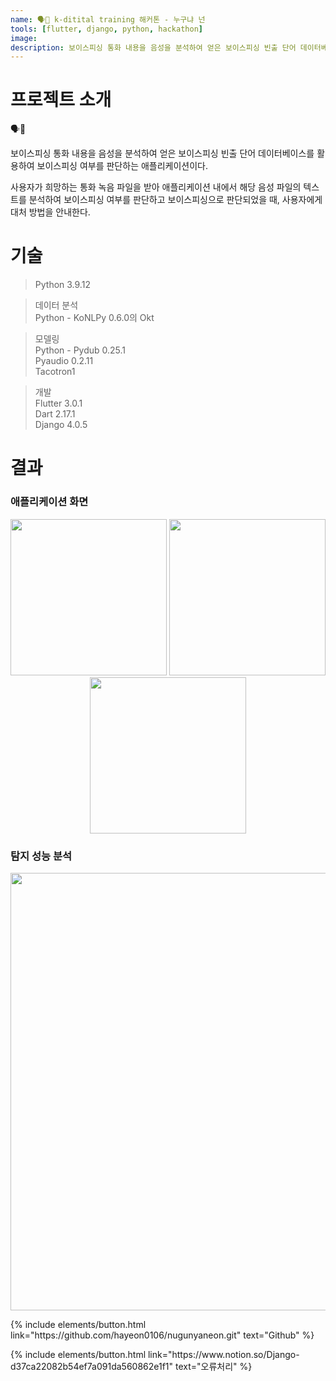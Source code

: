 ```yaml
---
name: 🗣📱 k-ditital training 해커톤 - 누구냐 넌
tools: [flutter, django, python, hackathon]
image:
description: 보이스피싱 통화 내용을 음성을 분석하여 얻은 보이스피싱 빈출 단어 데이터베이스를 활용하여 보이스피싱 여부를 판단하는 애플리케이션.
---
```


# 프로젝트 소개


🗣📱
  

보이스피싱 통화 내용을 음성을 분석하여 얻은 보이스피싱 빈출 단어 데이터베이스를 활용하여 보이스피싱 여부를 판단하는 애플리케이션이다.
  
사용자가 희망하는 통화 녹음 파일을 받아 애플리케이션 내에서 해당 음성 파일의 텍스트를 분석하여 보이스피싱 여부를 판단하고 보이스피싱으로 판단되었을 때, 사용자에게 대처 방법을 안내한다.


# 기술

> Python 3.9.12
  

> 데이터 분석  
> Python - KoNLPy 0.6.0의 Okt



> 모델링  
> Python - Pydub 0.25.1  
>          Pyaudio 0.2.11  
>          Tacotron1

  

> 개발  
> Flutter 3.0.1  
> Dart 2.17.1  
> Django 4.0.5  


  

# 결과

### 애플리케이션 화면

<p align="center">
 <img src="https://user-images.githubusercontent.com/84331957/176482243-6913555e-79b9-4b66-9c01-af4c009807d8.png" width="250"/>
 <img src="https://user-images.githubusercontent.com/84331957/176482326-53c19769-f8fa-41e4-9684-6cd6ab36ce81.png" width="250"/>
 <img src="https://user-images.githubusercontent.com/84331957/176482393-083d80c6-e060-4ff6-bbf1-42ad195465e6.png" width="250"/>
</p>

  

### 탐지 성능 분석

<p align="center">
 <img src = "https://user-images.githubusercontent.com/84331957/176482612-10574190-819c-46ef-abdb-ac2bf85e9489.png" width="700"/>
</p>


<p class="text-center">
{% include elements/button.html link="https://github.com/hayeon0106/nugunyaneon.git" text="Github" %}
</p>

<p class="text-center">
{% include elements/button.html link="https://www.notion.so/Django-d37ca22082b54ef7a091da560862e1f1" text="오류처리" %}
</p>